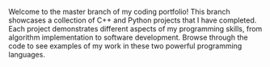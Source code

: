 Welcome to the master branch of my coding portfolio! This branch showcases a collection of C++ and Python projects that I have completed. Each project demonstrates different aspects of my programming skills, from algorithm implementation to software development. Browse through the code to see examples of my work in these two powerful programming languages.
